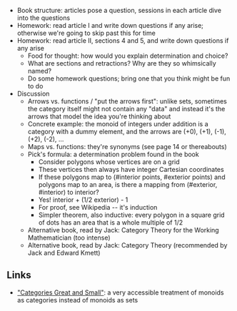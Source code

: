 * Book structure: articles pose a question, sessions in each article dive into the questions
* Homework: read article I and write down questions if any arise; otherwise we're going to skip past this for time
* Homework: read article II, sections 4 and 5, and write down questions if any arise
  * Food for thought: how would you explain determination and choice?
  * What are sections and retractions? Why are they so whimsically named?
  * Do some homework questions; bring one that you think might be fun to do
* Discussion
  * Arrows vs. functions / "put the arrows first": unlike sets, sometimes the category itself might not contain any "data" and instead it's the arrows that model the idea you're thinking about
  * Concrete example: the monoid of integers under addition is a category with a dummy element, and the arrows are (+0), (+1), (-1), (+2), (-2), ...
  * Maps vs. functions: they're synonyms (see page 14 or thereabouts)
  * Pick's formula: a determination problem found in the book
    * Consider polygons whose vertices are on a grid
    * These vertices then always have integer Cartesian coordinates
    * If these polygons map to (#interior points, #exterior points) and polygons map to an area, is there a mapping from (#exterior, #interior) to interior?
    * Yes! interior + (1/2 exterior) - 1
    * For proof, see Wikipedia -- it's induction
    * Simpler theorem, also inductive: every polygon in a square grid of dots has an area that is a whole multiple of 1/2
  * Alternative book, read by Jack: Category Theory for the Working Mathematician (too intense)
  * Alternative book, read by Jack: Category Theory (recommended by Jack and Edward Kmett)

## Links

* ["Categories Great and Small"](http://bartoszmilewski.com/2014/12/05/categories-great-and-small/): a very accessible treatment of monoids as categories instead of monoids as sets
